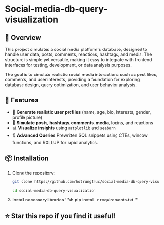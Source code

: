 # Social-media-db-query-visualization

## 👀 Overview
This project simulates a social media platform's database, designed to handle user data, posts, comments, reactions, hashtags, and media. The structure is simple yet versatile, making it easy to integrate with frontend interfaces for testing, development, or data analysis purposes.

The goal is to simulate realistic social media interactions such as post likes, comments, and user interests, providing a foundation for exploring database design, query optimization, and user behavior analysis.

## 🚀 Features

- 👤 **Generate realistic user profiles** (name, age, bio, interests, gender, profile picture)
- 📝 **Simulate posts, hashtags, comments, media**, logins, and reactions
- 📊 **Visualize insights** using `matplotlib` and `seaborn`
- 🔃 **Advanced Queries** Prewritten SQL snippets using CTEs, window functions, and ROLLUP for rapid analytics.

## 📦 Installation
1. Clone the repository:
    ```sh
    git clone https://github.com/hotrungtruc/social-media-db-query-visualization.git
    
    cd social-media-db-query-visualization
    ```
2. Install necessary libraries
   '''sh
   pip install -r requirements.txt
   '''
## ⭐ Star this repo if you find it useful!
